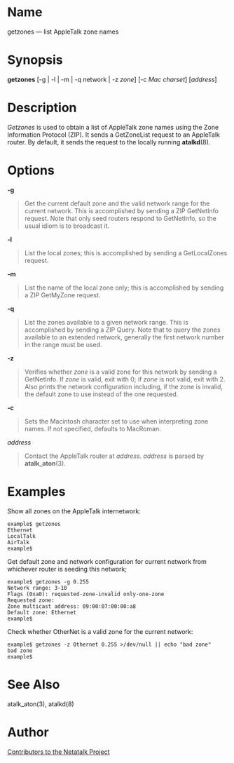 # Name

getzones — list AppleTalk zone names

# Synopsis

**getzones** [-g | -l | -m | -q network | -z *zone*] [-c *Mac charset*] [*address*]

# Description

*Getzones* is used to obtain a list of AppleTalk zone names using the
Zone Information Protocol (ZIP). It sends a GetZoneList request to an
AppleTalk router. By default, it sends the request to the locally
running **atalkd**(8).

# Options

**-g**

> Get the current default zone and the valid network range for the current network.
This is accomplished by sending a ZIP GetNetInfo request.  Note that only seed routers
respond to GetNetInfo, so the usual idiom is to broadcast it.

**-l**

> List the local zones; this is accomplished by sending a GetLocalZones
request.

**-m**

> List the name of the local zone only; this is accomplished by sending a
ZIP GetMyZone request.

**-q**

> List the zones available to a given network range.  This is accomplished by sending
a ZIP Query.  Note that to query the zones available to an extended network, generally
the first network number in the range must be used.

**-z**

> Verifies whether *zone* is a valid zone for this network by sending a GetNetInfo.
If *zone* is valid, exit with 0; if *zone* is not valid, exit with 2.  Also prints the
network configuration including, if the zone is invalid, the default zone to use instead
of the one requested.

**-c**

> Sets the Macintosh character set to use when interpreting zone names.  If not specified,
defaults to MacRoman.

*address*

> Contact the AppleTalk router at *address.* *address* is parsed by
**atalk_aton**(3).

# Examples

Show all zones on the AppleTalk internetwork:

	example$ getzones
	Ethernet
	LocalTalk
	AirTalk
	example$

Get default zone and network configuration for current network from whichever router
is seeding this network;

	example$ getzones -g 0.255
	Network range: 3-10
	Flags (0xa0): requested-zone-invalid only-one-zone
	Requested zone: 
	Zone multicast address: 09:00:07:00:00:a8
	Default zone: Ethernet
	example$
	
Check whether OtherNet is a valid zone for the current network:

	example$ getzones -z Othernet 0.255 >/dev/null || echo "bad zone"
	bad zone
	example$

# See Also

atalk_aton(3), atalkd(8)

# Author

[Contributors to the Netatalk Project](https://netatalk.io/contributors)
